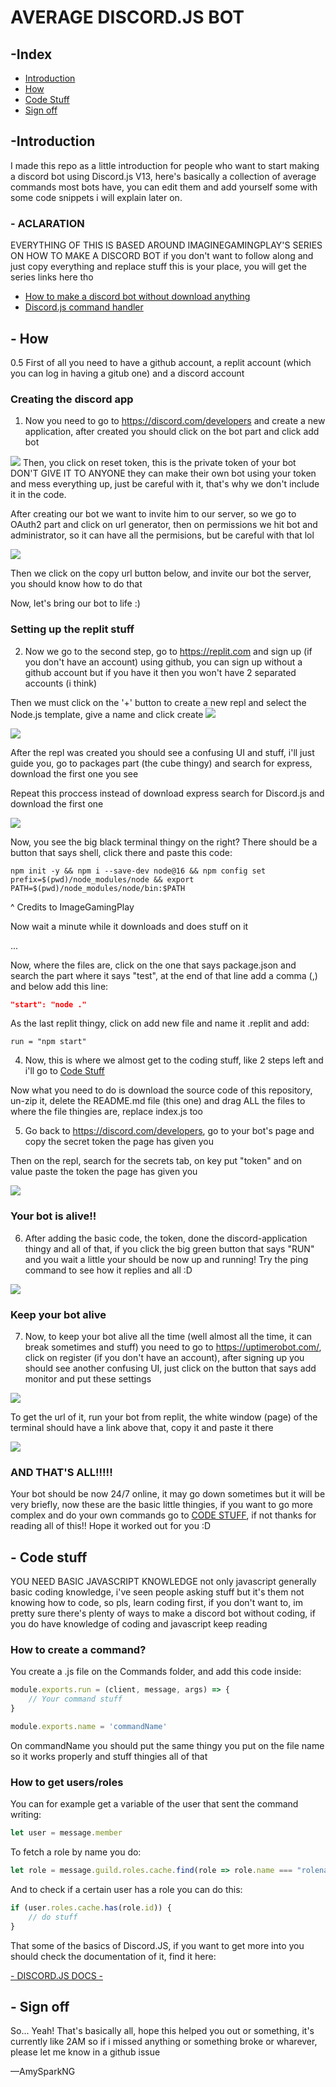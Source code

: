 # AVERAGE DISCORD.JS BOT

## -Index
- [Introduction](#introduction)
- [How](#how)
- [Code Stuff](#code-stuff)
- [Sign off](#sign-off)

## -Introduction
I made this repo as a little introduction for people who want to start making a discord bot using Discord.js V13, here's basically a collection of average commands most bots have, you can edit them and add yourself some with some code snippets i will explain later on.

### - ACLARATION
EVERYTHING OF THIS IS BASED AROUND IMAGINEGAMINGPLAY'S SERIES ON HOW TO MAKE A DISCORD BOT if you don't want to follow along and just copy everything and replace stuff this is your place, you will get the series links here tho

- [How to make a discord bot without download anything](https://www.youtube.com/watch?v=1KVGyUemRy0&ab_channel=ImagineGamingPlay)
- [Discord.js command handler](https://www.youtube.com/watch?v=1KVGyUemRy0&ab_channel=ImagineGamingPlay)

## - How

0.5 First of all you need to have a github account, a replit account (which you can log in having a gitub one) and a discord account

### Creating the discord app

1. Now you need to go to https://discord.com/developers and create a new application, after created you should click on the bot part and click add bot
<img src = "https://media.discordapp.net/attachments/918405493620359189/960030255987449916/unknown.png?width=960&height=427"> 
Then, you click on reset token, this is the private token of your bot DON'T GIVE IT TO ANYONE they can make their own bot using your token and mess everything up, just be careful with it, that's why we don't include it in the code. 

After creating our bot we want to invite him to our server, so we go to OAuth2 part and click on url generator, then on permissions we hit bot and administrator, so it can have all the permisions, but be careful with that lol

<img src = "https://media.discordapp.net/attachments/918405493620359189/960032412237189160/unknown.png?width=928&height=468">

Then we click on the copy url button below, and invite our bot the server, you should know how to do that

Now, let's bring our bot to life :)

### Setting up the replit stuff

2. Now we go to the second step, go to https://replit.com and sign up (if you don't have an account) using github, you can sign up without a github account but if you have it then you won't have 2 separated accounts (i think)

Then we must click on the '+' button to create a new repl and select the Node.js template, give a name and click create
<img src = "https://cdn.discordapp.com/attachments/918405493620359189/960033258907770930/unknown.png">

<img src = "https://media.discordapp.net/attachments/918405493620359189/960033627905863690/unknown.png">

After the repl was created you should see a confusing UI and stuff, i'll just guide you, go to packages part (the cube thingy) and search for express, download the first one you see

Repeat this proccess instead of download express search for Discord.js and download the first one

<img src = "https://media.discordapp.net/attachments/918405493620359189/960034285551771648/unknown.png?width=960&height=420">

Now, you see the big black terminal thingy on the right? There should be a button that says shell, click there and paste this code:

`
npm init -y && npm i --save-dev node@16 && npm config set prefix=$(pwd)/node_modules/node && export PATH=$(pwd)/node_modules/node/bin:$PATH
`

^ Credits to ImageGamingPlay

Now wait a minute while it downloads and does stuff on it

...

Now, where the files are, click on the one that says package.json and search the part where it says "test", at the end of that line add a comma (,) and below add this line:
```json
"start": "node ."
```

As the last replit thingy, click on add new file and name it .replit and add:

`
run = "npm start"
`

4. Now, this is where we almost get to the coding stuff, like 2 steps left and i'll go to [Code Stuff](#code-stuff)


Now what you need to do is download the source code of this repository, un-zip it, delete the README.md file (this one) and drag ALL the files to where the file thingies are, replace index.js too

5. Go back to https://discord.com/developers, go to your bot's page and copy the secret token the page has given you

Then on the repl, search for the secrets tab, on key put "token" and on value paste the token the page has given you

<img src = "https://media.discordapp.net/attachments/918405493620359189/960037668517978122/unknown.png">

### Your bot is alive!!

6. After adding the basic code, the token, done the discord-application thingy and all of that, if you click the big green button that says "RUN" and you wait a little your should be now up and running! Try the ping command to see how it replies and all :D

<img src = "https://media.discordapp.net/attachments/918405493620359189/960039358973505546/unknown.png">

### Keep your bot alive

7. Now, to keep your bot alive all the time (well almost all the time, it can break sometimes and stuff) you need to go to https://uptimerobot.com/, click on register (if you don't have an account), after signing up you should see another confusing UI, just click on the button that says add monitor and put these settings

<img src = "https://media.discordapp.net/attachments/918405493620359189/960041023969583134/unknown.png?width=656&height=468">

To get the url of it, run your bot from replit, the white window (page) of the terminal should have a link above that, copy it and paste it there

<img src = "https://media.discordapp.net/attachments/918405493620359189/960041357341237248/unknown.png">

### AND THAT'S ALL!!!!!

Your bot should be now 24/7 online, it may go down sometimes but it will be very briefly, now these are the basic little thingies, if you want to go more complex and do your own commands go to [CODE STUFF](#code-stuff), if not thanks for reading all of this!! Hope it worked out for you :D

## - Code stuff
YOU NEED BASIC JAVASCRIPT KNOWLEDGE not only javascript generally basic coding knowledge, i've seen people asking stuff but it's them not knowing how to code, so pls, learn coding first, if you don't want to, im pretty sure there's plenty of ways to make a discord bot without coding, if you do have knowledge of coding and javascript keep reading

### How to create a command?
You create a .js file on the Commands folder, and add this code inside:

```js
module.exports.run = (client, message, args) => {
	// Your command stuff
}

module.exports.name = 'commandName'
```
On commandName you should put the same thingy you put on the file name so it works properly and stuff thingies all of that

### How to get users/roles
You can for example get a variable of the user that sent the command writing:

```js
let user = message.member
```

To fetch a role by name you do:

```js
let role = message.guild.roles.cache.find(role => role.name === "rolename")
```

And to check if a certain user has a role you can do this:

```js
if (user.roles.cache.has(role.id)) {
	// do stuff
}
```

That some of the basics of Discord.JS, if you want to get more into you should check the documentation of it, find it here:

[- DISCORD.JS DOCS -](https://discord.js.org/#/)

## - Sign off
So... Yeah! That's basically all, hope this helped you out or something, it's currently like 2AM so if i missed anything or something broke or wharever, please let me know in a github issue

—AmySparkNG